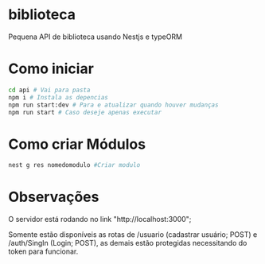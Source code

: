 # biblioteca
Pequena API de biblioteca usando Nestjs e typeORM

# Como iniciar
```bash
cd api # Vai para pasta
npm i # Instala as depencias
npm run start:dev # Para e atualizar quando houver mudanças
npm run start # Caso deseje apenas executar
```

# Como criar Módulos
```bash
nest g res nomedomodulo #Criar modulo
```

# Observações
O servidor está rodando no link "http://localhost:3000";

Somente estão disponíveis as rotas de /usuario (cadastrar usuário; POST) e /auth/SingIn (Login; POST), as demais estão protegidas necessitando do token para funcionar.

